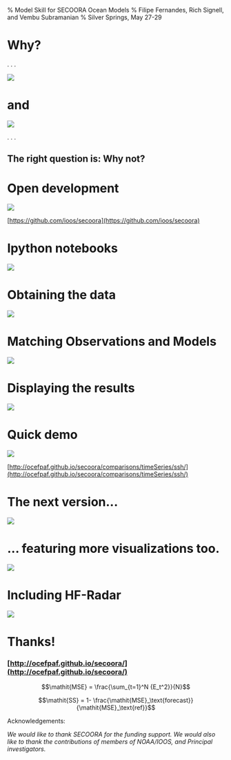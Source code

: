 % Model Skill for SECOORA Ocean Models 
% Filipe Fernandes, Rich Signell, and Vembu Subramanian
% Silver Springs, May 27-29

# Why?

. . .

![](images/stickers.png)

# and

![](images/obs_served.png)

. . .

## The right question is: Why not?

# Open development

![](images/opendev.png)

[https://github.com/ioos/secoora](https://github.com/ioos/secoora)

# Ipython notebooks

![](images/notebook.png)

# Obtaining the data

![](images/flow-chart.png)

# Matching Observations and Models

![](images/nearest.png)

# Displaying the results

![](images/mapa.png)

# Quick demo

![](images/timeSeries.png)

[http://ocefpaf.github.io/secoora/comparisons/timeSeries/ssh/](http://ocefpaf.github.io/secoora/comparisons/timeSeries/ssh/)

# The next version...

![](images/next_skill.png)

# ... featuring more visualizations too.
![](images/glider.png)

# Including HF-Radar

![](images/HFRadar.png)

# Thanks!
 
### [http://ocefpaf.github.io/secoora/](http://ocefpaf.github.io/secoora/)


$$\mathit{MSE} = \frac{\sum_{t=1}^N {E_t^2}}{N}$$

$$\mathit{SS} = 1- \frac{\mathit{MSE}_\text{forecast}}{\mathit{MSE}_\text{ref}}$$


Acknowledgements:

*We would like to thank SECOORA for the funding support. We  would also like to thank the contributions of members of NOAA/IOOS, and Principal investigators.*
